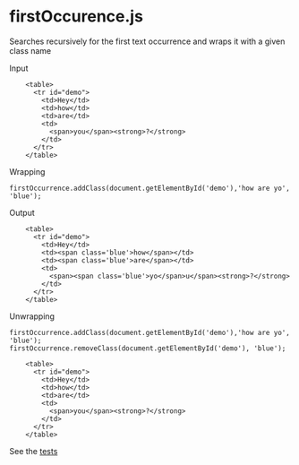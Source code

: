 # firstOccurence.js

Searches recursively for the first text occurrence and wraps it with a given class name

Input
```
    <table>
      <tr id="demo">
        <td>Hey</td>
        <td>how</td>
        <td>are</td>
        <td>
          <span>you</span><strong>?</strong>
        </td>
      </tr>
    </table>
```

Wrapping
```
firstOccurrence.addClass(document.getElementById('demo'),'how are yo', 'blue');
```

Output
```
    <table>
      <tr id="demo">
        <td>Hey</td>
        <td><span class='blue'>how</span></td>
        <td><span class='blue'>are</span></td>
        <td>
          <span><span class='blue'>yo</span>u</span><strong>?</strong>
        </td>
      </tr>
    </table>
```

Unwrapping
```
firstOccurrence.addClass(document.getElementById('demo'),'how are yo', 'blue');
firstOccurrence.removeClass(document.getElementById('demo'), 'blue');
```

```
    <table>
      <tr id="demo">
        <td>Hey</td>
        <td>how</td>
        <td>are</td>
        <td>
          <span>you</span><strong>?</strong>
        </td>
      </tr>
    </table>
```

See the [tests](http://jantimon.github.io/firstOccurence.js/test)